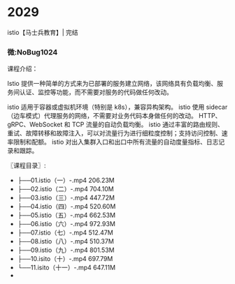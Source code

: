 # 2029
istio【马士兵教育】| 完结
### 微:NoBug1024 


课程介绍：

Istio 提供一种简单的方式来为已部署的服务建立网络，该网络具有负载均衡、服务间认证、监控等功能，而不需要对服务的代码做任何改动。

istio 适用于容器或虚拟机环境（特别是 k8s），兼容异构架构。
istio 使用 sidecar（边车模式）代理服务的网络，不需要对业务代码本身做任何的改动。
HTTP、gRPC、WebSocket 和 TCP 流量的自动负载均衡。
istio 通过丰富的路由规则、重试、故障转移和故障注入，可以对流量行为进行细粒度控制；支持访问控制、速率限制和配额。
istio 对出入集群入口和出口中所有流量的自动度量指标、日志记录和跟踪。

〖课程目录〗:

- ├──01.istio（一）-.mp4  206.23M
- ├──02.istio（二）-.mp4  704.10M
- ├──03.istio（三）-.mp4  447.72M
- ├──04.istio（四）-.mp4  520.60M
- ├──05.istio（五）-.mp4  662.53M
- ├──06.istio（六）-.mp4  972.93M
- ├──07.istio（七）-.mp4  512.47M
- ├──08.istio（八）-.mp4  510.37M
- ├──09.istio（九）-.mp4  801.53M
- ├──10.isito（十）-.mp4  697.79M
- └──11.isito（十一）-.mp4  647.11M
- 

